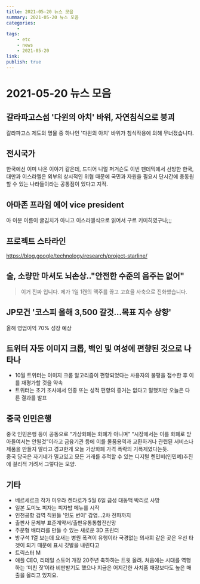 ```yaml
---
title: 2021-05-20 뉴스 모음
summary: 2021-05-20 뉴스 모음
categories:
    - 
tags:
    - etc
    - news
    - 2021-05-20
link: 
publish: true
---
```


# 2021-05-20 뉴스 모음

## 갈라파고스섬 '다윈의 아치' 바위, 자연침식으로 붕괴

갈라파고스 제도의 명물 중 하나인 '다윈의 아치' 바위가 침식작용에 의해 무너졌습니다.

## 전시국가

한국에선 이미 나온 이야기 같은데, 드디어 니얼 퍼거슨도 이번 팬데믹에서 선방한 한국, 대만과 이스라엘은 외부의 상시적인 위협 때문에 국민과 자원을 필요시 단시간에 총동원할 수 있는 나라들이라는 공통점이 있다고 지적.

## 아마존 프라임 에어 vice president

아 이분 이름이 굴김치가 아니고 이스라엘식으로 읽어서 구르 키미히였구나;;;

## 프로젝트 스타라인

<https://blog.google/technology/research/project-starline/>

## 술, 소량만 마셔도 뇌손상.."안전한 수준의 음주는 없어"

> 이거 진짜 입니다.
> 제가 1일 1캔의 맥주를 끊고 고효율 사축으로 진화했습니다.

## JP모건 '코스피 올해 3,500 갈것...목표 지수 상향'

올해 영업이익 70% 성장 예상

## 트위터 자동 이미지 크롭, 백인 및 여성에 편향된 것으로 나타나

- 10월 트위터는 이미지 크롭 알고리즘이 편향되었다는 사용자의 불평을 접수한 후 이를 재평가할 것을 약속
- 트위터는 초기 조사에서 인종 또는 성적 편향의 증거는 없다고 말했지만 오늘은 다른 결과를 발표

## 중국 인민은행

중국 인민은행 등이 공동으로 “가상화폐는 화폐가 아니며” “시장에서는 이를 화폐로 받아들여서는 안될것”이라고 금융기관 등에 이를 물품용역과 교환하거나 관련된 서비스나 제품을 만들지 말라고 경고한게 오늘 가상화폐 가격 폭락의 기폭제였다는듯.  
중국 당국은 자기네가 밀고있고 모든 거래를 추적할 수 있는 디지털 렌민비(인민폐)추진에 걸리적 거려서 그렇다는 모양.

## 기타

- 베르세르크 작가 미우라 켄타로가 5월 6일 급성 대동맥 박리로 사망
- 일본 도미노 피자는 피자밥 메뉴를 시작
- 인천공항 검역 직원들 '인도 변이' 감염…2차 전파까지
- 출판사 문체부 표준계약서/출판유통통합전산망
- 주문형 배터리를 만들 수 있는 새로운 3D 프린터
- 방구석 1열 보는데 요새는 병원 폭격이 유행이라 국경없는 의사회 같은 곳은 우선 타겟이 되기 때문에 표시 깃발을 내린다고
- 트릭스터 M
- 애플 CEO, 리테일 스토어 개장 20주년 축하하는 트윗 올려. 처음에는 시대를 역행하는 ‘미친 짓’이라 비판받기도 했으나 지금은 어지간한 사치품 매장보다도 높은 매출을 올리고 있지요.
